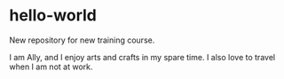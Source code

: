 # hello-world
New repository for new training course.

I am Ally, and I enjoy arts and crafts in my spare time.
I also love to travel when I am not at work.
